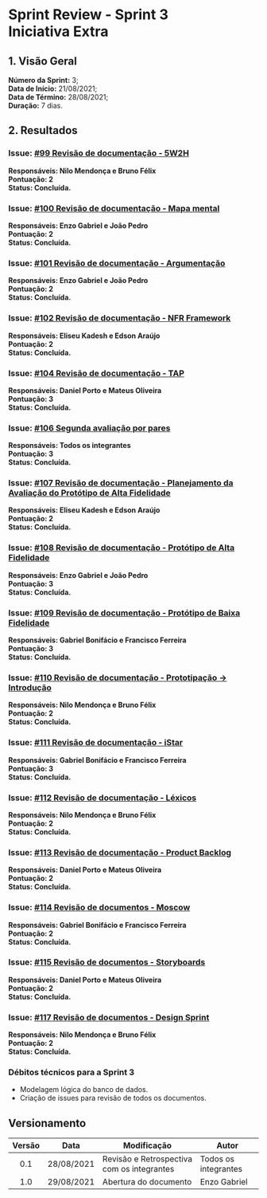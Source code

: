# Sprint Review - Sprint 3 <br> <span class="rotulo-extra">Iniciativa Extra</span>
 
## 1. Visão Geral
**Número da Sprint:** 3;<br>
**Data de Início:** 21/08/2021;<br>
**Data de Término:** 28/08/2021;<br>
**Duração:** 7 dias.<br>
 
## 2. Resultados

### **Issue:** [#99 Revisão de documentação - 5W2H](https://github.com/UnBArqDsw2021-1/2021.1_G6_Curumim/issues/99)<br>
**Responsáveis: Nilo Mendonça e Bruno Félix**<br>
 **Pontuação: 2**<br>
 **Status: Concluída.**<br>

### **Issue:** [#100 Revisão de documentação - Mapa mental](https://github.com/UnBArqDsw2021-1/2021.1_G6_Curumim/issues/100)<br>
**Responsáveis: Enzo Gabriel e João Pedro**<br>
 **Pontuação: 2**<br>
 **Status: Concluída.**<br>

### **Issue:** [#101 Revisão de documentação - Argumentação](https://github.com/UnBArqDsw2021-1/2021.1_G6_Curumim/issues/101)<br>
**Responsáveis: Enzo Gabriel e João Pedro**<br>
 **Pontuação: 2**<br>
 **Status: Concluída.**<br>

### **Issue:** [#102 Revisão de documentação - NFR Framework](https://github.com/UnBArqDsw2021-1/2021.1_G6_Curumim/issues/102)<br>
**Responsáveis: Eliseu Kadesh e Edson Araújo**<br>
 **Pontuação: 2**<br>
 **Status: Concluída.**<br>

### **Issue:** [#104 Revisão de documentação - TAP](https://github.com/UnBArqDsw2021-1/2021.1_G6_Curumim/issues/104)<br>
**Responsáveis: Daniel Porto e Mateus Oliveira**<br>
 **Pontuação: 3**<br>
 **Status: Concluída.**<br>

### **Issue:** [#106 Segunda avaliação por pares](https://github.com/UnBArqDsw2021-1/2021.1_G6_Curumim/issues/106)<br>
**Responsáveis: Todos os integrantes**<br>
 **Pontuação: 3**<br>
 **Status: Concluída.**<br>

### **Issue:** [#107 Revisão de documentação - Planejamento da Avaliação do Protótipo de Alta Fidelidade](https://github.com/UnBArqDsw2021-1/2021.1_G6_Curumim/issues/107)<br>
**Responsáveis: Eliseu Kadesh e Edson Araújo**<br>
 **Pontuação: 2**<br>
 **Status: Concluída.**<br>

### **Issue:** [#108 Revisão de documentação - Protótipo de Alta Fidelidade](https://github.com/UnBArqDsw2021-1/2021.1_G6_Curumim/issues/108)<br>
**Responsáveis: Enzo Gabriel e João Pedro**<br>
 **Pontuação: 3**<br>
 **Status: Concluída.**<br>

### **Issue:** [#109 Revisão de documentação - Protótipo de Baixa Fidelidade](https://github.com/UnBArqDsw2021-1/2021.1_G6_Curumim/issues/109)<br>
**Responsáveis: Gabriel Bonifácio e Francisco Ferreira**<br>
 **Pontuação: 3**<br>
 **Status: Concluída.**<br>

### **Issue:** [#110 Revisão de documentação - Prototipação → Introdução](https://github.com/UnBArqDsw2021-1/2021.1_G6_Curumim/issues/110)<br>
**Responsáveis: Nilo Mendonça e Bruno Félix**<br>
 **Pontuação: 2**<br>
 **Status: Concluída.**<br>

### **Issue:** [#111 Revisão de documentação - iStar](https://github.com/UnBArqDsw2021-1/2021.1_G6_Curumim/issues/111)<br>
**Responsáveis: Gabriel Bonifácio e Francisco Ferreira**<br>
 **Pontuação: 3**<br>
 **Status: Concluída.**<br>

### **Issue:** [#112 Revisão de documentação - Léxicos](https://github.com/UnBArqDsw2021-1/2021.1_G6_Curumim/issues/112)<br>
**Responsáveis: Nilo Mendonça e Bruno Félix**<br>
 **Pontuação: 2**<br>
 **Status: Concluída.**<br>

### **Issue:** [#113 Revisão de documentação - Product Backlog](https://github.com/UnBArqDsw2021-1/2021.1_G6_Curumim/issues/113)<br>
**Responsáveis: Daniel Porto e Mateus Oliveira**<br>
 **Pontuação: 2**<br>
 **Status: Concluída.**<br>

### **Issue:** [#114 Revisão de documentos - Moscow](https://github.com/UnBArqDsw2021-1/2021.1_G6_Curumim/issues/114)<br>
**Responsáveis: Gabriel Bonifácio e Francisco Ferreira**<br>
 **Pontuação: 2**<br>
 **Status: Concluída.**<br>

### **Issue:** [#115 Revisão de documentos - Storyboards](https://github.com/UnBArqDsw2021-1/2021.1_G6_Curumim/issues/115)<br>
**Responsáveis: Daniel Porto e Mateus Oliveira**<br>
 **Pontuação: 2**<br>
 **Status: Concluída.**<br>

### **Issue:** [#117 Revisão de documentos - Design Sprint](https://github.com/UnBArqDsw2021-1/2021.1_G6_Curumim/issues/117)<br>
**Responsáveis: Nilo Mendonça e Bruno Félix**<br>
 **Pontuação: 2**<br>
 **Status: Concluída.**<br>

### **Débitos técnicos para a Sprint 3**
- Modelagem lógica do banco de dados.
- Criação de issues para revisão de todos os documentos.

## Versionamento
| Versão | Data       | Modificação                                | Autor                |
| :----: | ---------- | ------------------------------------------ | -------------------- |
|  0.1   | 28/08/2021 | Revisão e Retrospectiva com os integrantes | Todos os integrantes |
|  1.0   | 29/08/2021 | Abertura do documento | Enzo Gabriel |
